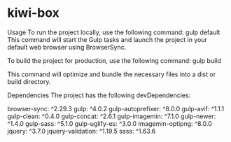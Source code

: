 # kiwi-box

Usage
To run the project locally, use the following command:
gulp default
This command will start the Gulp tasks and launch the project in your default web browser using BrowserSync.

To build the project for production, use the following command:
gulp build

This command will optimize and bundle the necessary files into a dist or build directory.

Dependencies
The project has the following devDependencies:

browser-sync: ^2.29.3
gulp: ^4.0.2
gulp-autoprefixer: ^8.0.0
gulp-avif: ^1.1.1
gulp-clean: ^0.4.0
gulp-concat: ^2.6.1
gulp-imagemin: ^7.1.0
gulp-newer: ^1.4.0
gulp-sass: ^5.1.0
gulp-uglify-es: ^3.0.0
imagemin-optipng: ^8.0.0
jquery: ^3.7.0
jquery-validation: ^1.19.5
sass: ^1.63.6
